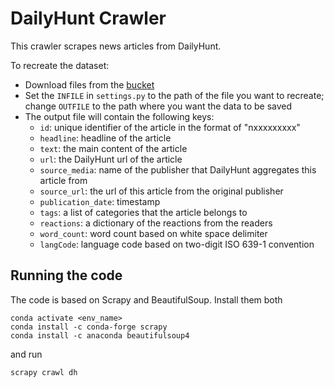 # DailyHunt Crawler

This crawler scrapes news articles from DailyHunt.

To recreate the dataset:
- Download files from the [bucket](https://console.cloud.google.com/storage/browser/varta-eu/data-release)
- Set the `INFILE` in `settings.py` to the path of the file you want to recreate; change `OUTFILE` to the path where you want the data to be saved
- The output file will contain the following keys:
    - `id`: unique identifier of the article in the format of "nxxxxxxxxx"
    - `headline`: headline of the article
    - `text`: the main content of the article
    - `url`: the DailyHunt url of the article
    - `source_media`: name of the publisher that DailyHunt aggregates this article from
    - `source_url`: the url of this article from the original publisher
    - `publication_date`: timestamp 
    - `tags`: a list of categories that the article belongs to
    - `reactions`: a dictionary of the reactions from the readers
    - `word_count`: word count based on white space delimiter
    - `langCode`: language code based on two-digit ISO 639-1 convention

## Running the code
The code is based on Scrapy and BeautifulSoup. Install them both
```
conda activate <env_name>
conda install -c conda-forge scrapy
conda install -c anaconda beautifulsoup4
```
and run
```
scrapy crawl dh
```
